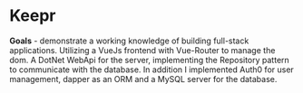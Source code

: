# Keepr

**Goals** - demonstrate a working knowledge of building full-stack applications. Utilizing a VueJs frontend with Vue-Router to manage the dom. A DotNet WebApi for the server, implementing the Repository pattern to communicate with the database. In addition I implemented Auth0 for user management, dapper as an ORM and a MySQL server for the database.
